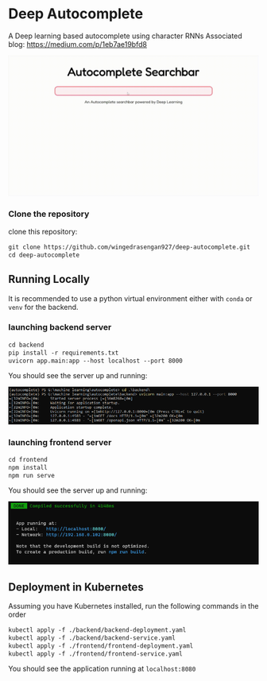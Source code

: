 # Deep Autocomplete
A Deep learning based autocomplete using character RNNs 
Associated blog: https://medium.com/p/1eb7ae19bfd8 

![Application](https://github.com/wingedrasengan927/deep-autocomplete/blob/master/images/autocomplete.gif)

### Clone the repository
clone this repository:
```
git clone https://github.com/wingedrasengan927/deep-autocomplete.git
cd deep-autocomplete
```

## Running Locally

It is recommended to use a python virtual environment either with `conda` or `venv` for the backend.

### launching backend server
```
cd backend
pip install -r requirements.txt
uvicorn app.main:app --host localhost --port 8000
```

You should see the server up and running:

![Application](https://github.com/wingedrasengan927/deep-autocomplete/blob/master/images/backend-run.png)


### launching frontend server
```
cd frontend
npm install
npm run serve
```

You should see the server up and running:

![Application](https://github.com/wingedrasengan927/deep-autocomplete/blob/master/images/frontend-run.png)

## Deployment in Kubernetes
Assuming you have Kubernetes installed, run the following commands in the order
```
kubectl apply -f ./backend/backend-deployment.yaml
kubectl apply -f ./backend/backend-service.yaml
kubectl apply -f ./frontend/frontend-deployment.yaml
kubectl apply -f ./frontend/frontend-service.yaml
```

You should see the application running at `localhost:8080`
